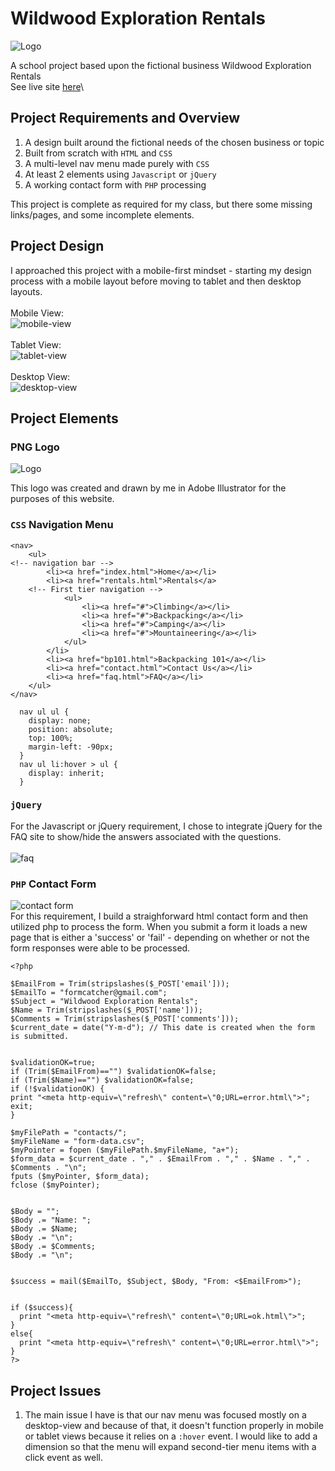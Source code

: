 
# Wildwood Exploration Rentals
![Logo](https://github.com/bgascon/wildwood_rentals/blob/master/assets/images/logo.png)

A school project based upon the fictional business Wildwood Exploration Rentals\
See live site [here](http://betsygascon.com/wildwood)\
## Project Requirements and Overview

1. A design built around the fictional needs of the chosen business or topic
2. Built from scratch with `HTML` and `CSS`
3. A multi-level nav menu made purely with `CSS`
4. At least 2 elements using `Javascript` or `jQuery`
5. A working contact form with `PHP` processing

This project is complete as required for my class, but there some missing links/pages, and some incomplete elements.

## Project Design

I approached this project with a mobile-first mindset - starting my design process with a mobile layout before moving to tablet and then desktop layouts.
\
\
Mobile View:\
![mobile-view](https://github.com/bgascon/wildwood_rentals/blob/master/assets/images/mobile.png)
\
\
Tablet View:\
![tablet-view](https://github.com/bgascon/wildwood_rentals/blob/master/assets/images/tablet.png)
\
\
Desktop View:\
![desktop-view](https://github.com/bgascon/wildwood_rentals/blob/master/assets/images/desktop.png)

## Project Elements

### PNG Logo
![Logo](https://github.com/bgascon/wildwood_rentals/blob/master/assets/images/logo.png)

This logo was created and drawn by me in Adobe Illustrator for the purposes of this website.

### `CSS` Navigation Menu

```
<nav>
	<ul>
<!-- navigation bar -->
		<li><a href="index.html">Home</a></li>
		<li><a href="rentals.html">Rentals</a>
	<!-- First tier navigation -->
			<ul>
				<li><a href="#">Climbing</a></li>
				<li><a href="#">Backpacking</a></li>
				<li><a href="#">Camping</a></li>
				<li><a href="#">Mountaineering</a></li>
			</ul>
		</li>
		<li><a href="bp101.html">Backpacking 101</a></li>
		<li><a href="contact.html">Contact Us</a></li>
		<li><a href="faq.html">FAQ</a></li>
	</ul>
</nav>
``` 
```
  nav ul ul {
    display: none;
    position: absolute;
    top: 100%;
    margin-left: -90px;
  }
  nav ul li:hover > ul {
    display: inherit;
  }
```
### `jQuery`

For the Javascript or jQuery requirement, I chose to integrate jQuery for the FAQ site to show/hide the answers associated with the questions.
\
\
![faq](https://github.com/bgascon/wildwood_rentals/blob/master/assets/images/faq.png)

### `PHP` Contact Form

![contact form](https://github.com/bgascon/wildwood_rentals/blob/master/assets/images/contact.png)
\
For this requirement, I build a straighforward html contact form and then utilized php to process the form. When you submit a form it loads a new page that is either a 'success' or 'fail' - depending on whether or not the form responses were able to be processed.

```
<?php

$EmailFrom = Trim(stripslashes($_POST['email'])); 
$EmailTo = "formcatcher@gmail.com";
$Subject = "Wildwood Exploration Rentals";
$Name = Trim(stripslashes($_POST['name'])); 
$Comments = Trim(stripslashes($_POST['comments'])); 
$current_date = date("Y-m-d"); // This date is created when the form is submitted.


$validationOK=true;
if (Trim($EmailFrom)=="") $validationOK=false;
if (Trim($Name)=="") $validationOK=false;
if (!$validationOK) {
print "<meta http-equiv=\"refresh\" content=\"0;URL=error.html\">";
exit;
}

$myFilePath = "contacts/";
$myFileName = "form-data.csv";
$myPointer = fopen ($myFilePath.$myFileName, "a+");
$form_data = $current_date . "," . $EmailFrom . "," . $Name . "," . $Comments . "\n";
fputs ($myPointer, $form_data);
fclose ($myPointer);


$Body = "";
$Body .= "Name: ";
$Body .= $Name;
$Body .= "\n";
$Body .= $Comments;
$Body .= "\n";


$success = mail($EmailTo, $Subject, $Body, "From: <$EmailFrom>");


if ($success){
  print "<meta http-equiv=\"refresh\" content=\"0;URL=ok.html\">";
}
else{
  print "<meta http-equiv=\"refresh\" content=\"0;URL=error.html\">";
}
?>
```

## Project Issues

1. The main issue I have is that our nav menu was focused mostly on a desktop-view and because of that, it doesn't function properly in mobile or tablet views because it relies on a `:hover` event. I would like to add a dimension so that the menu will expand second-tier menu items with a click event as well.

